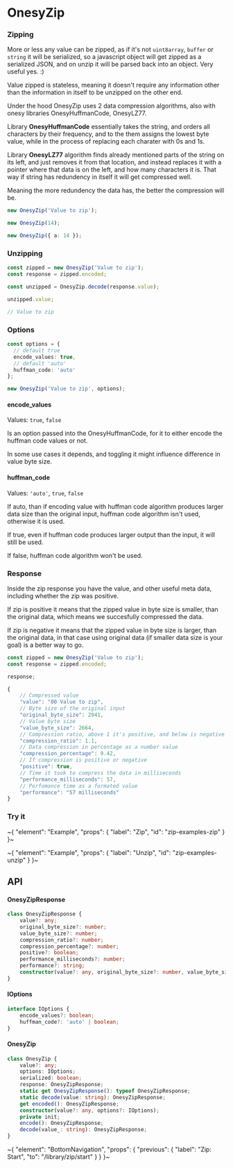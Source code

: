 
# OnesyZip

### Zipping

More or less any value can be zipped, as if it's not `uint8array`, `buffer` or `string` it will be serialized, so a javascript object will get zipped as a serialized JSON, and on unzip it will be parsed back into an object. Very useful yes. :)

Value zipped is stateless, meaning it doesn't require any information other than the information in itself to be unzipped on the other end.

Under the hood OnesyZip uses 2 data compression algorithms, also with onesy libraries OnesyHuffmanCode, OnesyLZ77.

Library **OnesyHuffmanCode** essentially takes the string, and orders all characters by their frequency, and to the them assigns the lowest byte value, while in the process of replacing each charater with 0s and 1s.

Library **OnesyLZ77** algorithm finds already mentioned parts of the string on its left, and just removes it from that location, and instead replaces it with a pointer where that data is on the left, and how many characters it is. That way if string has redundency in itself it will get compressed well.

Meaning the more redundency the data has, the better the compression will be.

```ts
new OnesyZip('Value to zip');

new OnesyZip(14);

new OnesyZip({ a: 14 });
```

### Unzipping

```ts
const zipped = new OnesyZip('Value to zip');
const response = zipped.encoded;

const unzipped = OnesyZip.decode(response.value);

unzipped.value;

// Value to zip
```

### Options

```ts
const options = {
  // default true
  encode_values: true,
  // default 'auto'
  huffman_code: 'auto'
};

new OnesyZip('Value to zip', options);
```

#### encode\_values

Values: `true`, `false`

Is an option passed into the OnesyHuffmanCode, for it to either encode the huffman code values or not.

In some use cases it depends, and toggling it might influence difference in value byte size.

#### huffman\_code

Values: `'auto'`, `true`, `false`

If auto, than if encoding value with huffman code algorithm produces larger data size than the original input, huffman code algorithm isn't used, otherwise it is used.

If true, even if huffman code produces larger output than the input, it will still be used.

If false, huffman code algorithm won't be used.

### Response

Inside the zip response you have the value, and other useful meta data, including whether the zip was positive.

If zip is positive it means that the zipped value in byte size is smaller, than the original data, which means we succesfully compressed the data.

If zip is negative it means that the zipped value in byte size is larger, than the original data, in that case using original data (if smaller data size is your goal) is a better way to go.

```ts
const zipped = new OnesyZip('Value to zip');
const response = zipped.encoded;

response;

{
    // Compressed value
    "value": "00 Value to zip",
    // Byte size of the original input
    "original_byte_size": 2941,
    // Value byte size
    "value_byte_size": 2664,
    // Compression ratio, above 1 it's positive, and below is negative compression
    "compression_ratio": 1.1,
    // Data compression in percentage as a number value
    "compression_percentage": 9.42,
    // If compression is positive or negative
    "positive": true,
    // Time it took to compress the data in milliseconds
    "performance_milliseconds": 57,
    // Perfomance time as a formated value
    "performance": "57 milliseconds"
}
```

### Try it

~{
  "element": "Example",
  "props": {
    "label": "Zip",
    "id": "zip-examples-zip"
  }
}~

~{
  "element": "Example",
  "props": {
    "label": "Unzip",
    "id": "zip-examples-unzip"
  }
}~

## API

#### OnesyZipResponse

```ts
class OnesyZipResponse {
    value?: any;
    original_byte_size?: number;
    value_byte_size?: number;
    compression_ratio?: number;
    compression_percentage?: number;
    positive?: boolean;
    performance_milliseconds?: number;
    performance?: string;
    constructor(value?: any, original_byte_size?: number, value_byte_size?: number, compression_ratio?: number, compression_percentage?: number, positive?: boolean, performance_milliseconds?: number, performance?: string);
}
```

#### IOptions

```ts
interface IOptions {
    encode_values?: boolean;
    huffman_code?: 'auto' | boolean;
}
```

#### OnesyZip

```ts
class OnesyZip {
    value?: any;
    options: IOptions;
    serialized: boolean;
    response: OnesyZipResponse;
    static get OnesyZipResponse(): typeof OnesyZipResponse;
    static decode(value: string): OnesyZipResponse;
    get encoded(): OnesyZipResponse;
    constructor(value?: any, options?: IOptions);
    private init;
    encode(): OnesyZipResponse;
    decode(value_: string): OnesyZipResponse;
}
```


~{
  "element": "BottomNavigation",
  "props": {
    "previous": {
      "label": "Zip: Start",
      "to": "/library/zip/start"
    }
  }
}~
